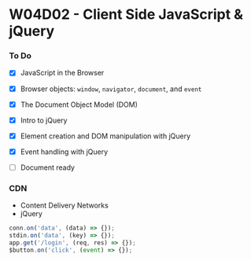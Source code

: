 # W04D02 - Client Side JavaScript & jQuery

### To Do
- [x] JavaScript in the Browser
- [x] Browser objects: `window`, `navigator`, `document`, and `event`
- [x] The Document Object Model (DOM)
- [x] Intro to jQuery
- [x] Element creation and DOM manipulation with jQuery
- [x] Event handling with jQuery
- [ ] Document ready


### CDN
* Content Delivery Networks
* jQuery



```js
conn.on('data', (data) => {});
stdin.on('data', (key) => {});
app.get('/login', (req, res) => {});
$button.on('click', (event) => {});
```










